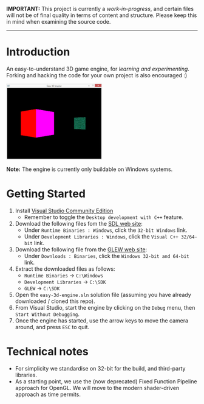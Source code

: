 **IMPORTANT:** This project is currently a *work-in-progress*, and certain files will not be of final quality in terms of content and structure. Please keep this in mind when examining the source code.

---

# Introduction
An easy-to-understand 3D game engine, for *learning and experimenting*. Forking and hacking the code for your own project is also encouraged :)

<img src="docs/screenshot.png" width="50%">

**Note:** The engine is currently only buildable on Windows systems.

# Getting Started

1. Install [Visual Studio Community Edition](https://visualstudio.microsoft.com)
    - Remember to toggle the `Desktop development with C++` feature.
2. Download the following files fom the [SDL web site](https://www.libsdl.org/download-2.0.php):
    - Under `Runtime Binaries : Windows`, click the `32-bit Windows` link.
    - Under `Development Libraries : Windows`, click the `Visual C++ 32/64-bit` link.
3. Download the following file from the [GLEW web site](http://glew.sourceforge.net/):
    - Under `Downloads : Binaries`, click the `Windows 32-bit and 64-bit` link.
4. Extract the downloaded files as follows:
    - `Runtime Binaries` → `C:\Windows`
    - `Development Libraries` → `C:\SDK`
    - `GLEW` → `C:\SDK`
7. Open the `easy-3d-engine.sln` solution file (assuming you have already downloaded / cloned this repo).
8. From Visual Studio, start the engine by clicking on the `Debug` menu, then `Start Without Debugging`.
9. Once the engine has started, use the arrow keys to move the camera around, and press `ESC` to quit.

# Technical notes
* For simplicity we standardise on 32-bit for the build, and third-party libraries.
* As a starting point, we use the (now deprecated) Fixed Function Pipeline approach for OpenGL. We will move to the modern shader-driven approach as time permits.
